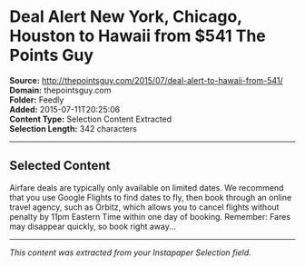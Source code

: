 # Deal Alert New York, Chicago, Houston to Hawaii from $541 The Points Guy

**Source:** http://thepointsguy.com/2015/07/deal-alert-to-hawaii-from-541/  
**Domain:** thepointsguy.com  
**Folder:** Feedly  
**Added:** 2015-07-11T20:25:06  
**Content Type:** Selection Content Extracted  
**Selection Length:** 342 characters  


---

## Selected Content

Airfare deals are typically only available on limited dates. We recommend that you use Google Flights to find dates to fly, then book through an online travel agency, such as Orbitz, which allows you to cancel flights without penalty by 11pm Eastern Time within one day of booking. Remember: Fares may disappear quickly, so book right away...

---

*This content was extracted from your Instapaper Selection field.*